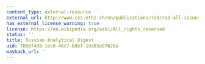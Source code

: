 ```yaml
---
content_type: external-resource
external_url: http://www.css.ethz.ch/en/publications/rad/rad-all-issues.html
has_external_license_warning: true
license: https://en.wikipedia.org/wiki/All_rights_reserved
status: ''
title: Russian Analytical Digest
uid: 7868f4d8-1ec0-46c7-bdef-19a83a97628a
wayback_url: ''
---
```

